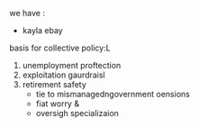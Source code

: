 we have :

- kayla ebay

basis for collective policy:L
1. unemployment proftection
2. exploitation gaurdraisl
3. retirement safety 
   - tie to mismanagedngovernment oensions 
   - fiat worry &
   - oversigh specializaion